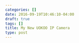 ```yaml
---
categories: []
date: 2016-09-19T10:46:10-04:00
draft: true
tags: []
title: My New UOKOO IP Camera
type: post
---
```


<!--more-->
